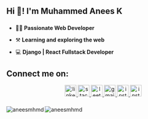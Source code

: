 
<h2 align="left">Hi 👋! I'm Muhammed Anees K</h2>

###



- 👨‍💻 **Passionate Web Developer**

- ⚒️ **Learning and exploring the web**

- 💻 **Django | React Fullstack Developer**

###
<h2 align="left">Connect me on:</h1>
<div align="center">
  <a href="https://www.linkedin.com/in/muhammed-anees-k/" target="_blank">
    <img src="https://img.shields.io/static/v1?message=LinkedIn&logo=linkedin&label=&color=0077B5&logoColor=white&labelColor=&style=for-the-badge" height="30" alt="linkedin logo"  />
  </a>
  <a href="https://stackoverflow.com/users/21319071/muhammed-anees-k" target="_blank">
    <img src="https://img.shields.io/static/v1?message=Stackoverflow&logo=stackoverflow&label=&color=FE7A16&logoColor=white&labelColor=&style=for-the-badge" height="30" alt="stackoverflow logo"  />
  </a>
   <a href="https://leetcode.com/aneezmhmd/" target="_blank">
    <img src="https://img.shields.io/static/v1?message=Leetcode&logo=leetcode&label=&color=FFD219&logoColor=white&labelColor=&style=for-the-badge" height="30" alt="leetcode logo"  />
  </a>
  <a href="mailto:aneesanz221@gmail.com" target="_blank">
    <img src="https://img.shields.io/static/v1?message=Gmail&logo=gmail&label=&color=D14836&logoColor=white&labelColor=&style=for-the-badge" height="30" alt="gmail logo"  />
  </a>
   <a href="https://twitter.com/aneez_mhmd" target="_blank">
    <img src="https://img.shields.io/static/v1?message=Twitter&logo=twitter&label=&color=blue&logoColor=white&labelColor=&style=for-the-badge" height="30" alt="instagram logo"  />
  </a>
   <a href="https://www.instagram.com/_an_eez_/" target="_blank">
    <img src="https://img.shields.io/static/v1?message=Instagram&logo=instagram&label=&color=E4405F&logoColor=white&labelColor=&style=for-the-badge" height="30" alt="instagram logo"  />
  </a>
</div>

###

<p><img align="left" src="https://github-readme-stats.vercel.app/api?username=aneesmhmd&show_icons=true&locale=en" alt="aneesmhmd" /></p>
<p><img align="center" src="https://github-readme-stats.vercel.app/api/top-langs?username=aneesmhmd&show_icons=true&locale=en&layout=compact" alt="aneesmhmd" /></p>



